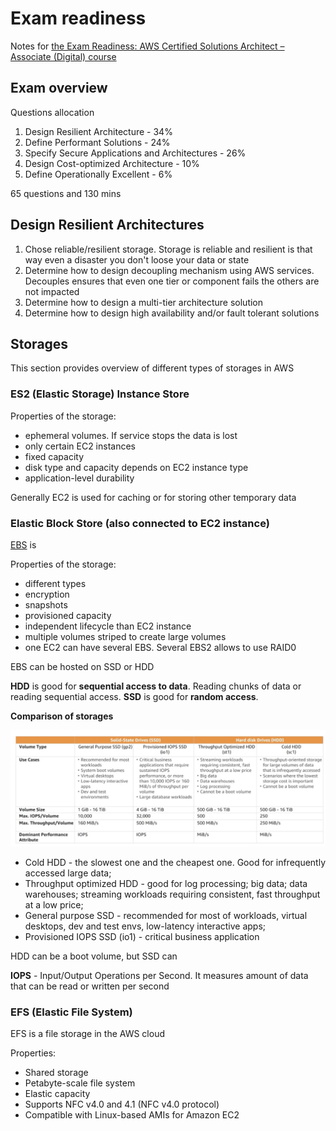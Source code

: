 # Exam readiness

Notes for [the Exam Readiness: AWS Certified Solutions Architect – Associate (Digital) course](https://www.aws.training/Details/Curriculum?id=20685)

## Exam overview

Questions allocation
1. Design Resilient Architecture - 34%
1. Define Performant Solutions - 24%
1. Specify Secure Applications and Architectures - 26%
1. Design Cost-optimized Architecture - 10%
1. Define Operationally Excellent - 6% 

65 questions and 130 mins

## Design Resilient Architectures

1. Chose reliable/resilient storage. Storage is reliable and resilient is that way even a disaster you don't loose your data or state
1. Determine how to design decoupling mechanism using AWS services. Decouples ensures that even one tier or component fails the others are not impacted
1. Determine how to design a multi-tier architecture solution
1. Determine how to design high availability and/or fault tolerant solutions

## Storages

This section provides overview of different types of storages in AWS

### ES2 (Elastic Storage) Instance Store

Properties of the storage:
- ephemeral volumes. If service stops the data is lost
- only certain EC2 instances
- fixed capacity
- disk type and capacity depends on EC2 instance type
- application-level durability

Generally EC2 is used for caching or for storing other temporary data

### Elastic Block Store (also connected to EC2 instance)

[EBS](https://www.youtube.com/watch?v=77qLAl-lRpo) is 

Properties of the storage:
- different types
- encryption
- snapshots
- provisioned capacity
- independent lifecycle than EC2 instance
- multiple volumes striped to create large volumes
- one EC2 can have several EBS. Several EBS2 allows to use RAID0

EBS can be hosted on SSD or HDD

**HDD** is good for **sequential access to data**. Reading chunks of data or reading sequential access. **SSD** is good for **random access**.

**Comparison of storages**

![Comparison of storages](./images/ebs-comparison.png)

- Cold HDD - the slowest one and the cheapest one. Good for infrequently accessed large data;
- Throughput optimized HDD - good for log processing; big data; data warehouses; streaming workloads requiring consistent, fast throughput at a low price;
- General purpose SSD - recommended for most of workloads, virtual desktops, dev and test envs, low-latency interactive apps;
- Provisioned IOPS SSD (io1) - critical business application 

HDD can be a boot volume, but SSD can

**IOPS** - Input/Output Operations per Second. It measures amount of data that can be read or written per second

### EFS (Elastic File System)

EFS is a file storage in the AWS cloud

Properties:
- Shared storage
- Petabyte-scale file system
- Elastic capacity
- Supports NFC v4.0 and 4.1 (NFC v4.0 protocol)
- Compatible with Linux-based AMIs for Amazon EC2
